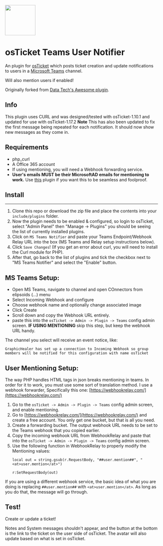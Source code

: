 <img src="https://devblogs.microsoft.com/microsoft365dev/wp-content/uploads/sites/73/2021/08/teams.svg" width="100" height="100">

osTicket Teams User Notifier
==============
An plugin for [osTicket](https://osticket.com) which posts ticket creation and update notifications to users in a [Microsoft Teams](https://products.office.com/en-us/microsoft-teams/group-chat-software) channel. 

Will also mention users if enabled!

Originally forked from [Data Tech's Awesome plugin](https://github.com/Data-Tech-International/osTicket-Microsoft-Teams-plugin).

Info
------
This plugin uses CURL and was designed/tested with osTicket-1.10.1 and updated for use with osTicket-1.17.2
**Note** This has also been updated to fix the first message being repeated for each notification. It should now show new messages as they come in.

## Requirements
- php_curl
- A Office 365 account
- If using mentioning, you will need a Webhook forwarding service.
- **User's emails MUST be their MicrosoftAD emails for mentioning to work.** Use [this](https://github.com/cbasolutions/osTicket-Plugins/tree/master/auth-openid-MS) plugin if you want this to be seamless and foolproof.

## Install
--------
1. Clone this repo or download the zip file and place the contents into your `include/plugins` folder.
2. Now the plugin needs to be enabled & configured, so login to osTicket, select "Admin Panel" then "Manage -> Plugins" you should be seeing the list of currently installed plugins.
3. Click on `MS Teams Notifier` and paste your Teams Endpoint/Webhook Relay URL into the box (MS Teams and Relay setup instructions below). 
5. Click `Save Changes`! (If you get an error about curl, you will need to install the Curl module for PHP). 
6. After that, go back to the list of plugins and tick the checkbox next to "MS Teams Notifier" and select the "Enable" button.

## MS Teams Setup:
- Open MS Teams, navigate to channel and open COnnectors from elipsoids (...) menu
- Select Incoming Webhook and configure
- Choose webhook name and optionally change associated image
- Click Create
- Scroll down and copy the Webhook URL entirely.
- paste this into the `osTicket -> Admin -> Plugin -> Teams` config admin screen. **IF USING MENTIONING** skip this step, but keep the webhook URL handy.

The channel you select will receive an event notice, like:
```
GraphicHealer has set up a connection to Incoming Webhook so group members will be notified for this configuration with name osTicket
```

## User Mentioning Setup:
The way PHP handles HTML tags in json breaks mentioning in teams. In order for it to work, you must use some sort of translation method. I use a webhook forwarder, Specifically this one: [https://webhookrelay.com/](https://webhookrelay.com/)

1. Go to the `osTicket -> Admin -> Plugin -> Teams` config admin screen, and enable mentioning.
2. Go to [https://webhookrelay.com/](https://webhookrelay.com/) and create a free account. You only get one bucket, but that is all you need.
3. Create a forwarding bucket. The output webhook URL needs to be set to the Teams webhook that you copied earlier.
4. Copy the incoming webhook URL from WebhookRelay and paste that into the `osTicket -> Admin -> Plugin -> Teams` config admin screen.
5. Use the following function in WebhookRelay to properly modify the Mentioning values:
    ```
    local out = string.gsub(r.RequestBody, "##user.mention##", "<at>user.mention</at>")
    
    r:SetRequestBody(out)
    ```
If you are using a different webhook service, the basic idea of what you are doing is replacing `##user.mention##` with `<at>user.mention</at>`. As long as you do that, the message will go through.

## Test!
Create or update a ticket!

Notes and System messages shouldn't appear, and the button at the bottom
is the link to the ticket on the user side of osTicket.
The avatar will also update based on what is set in osTicket.
